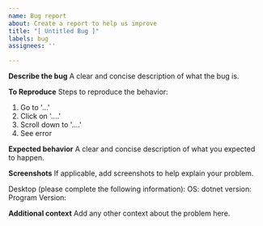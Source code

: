 ```yaml
---
name: Bug report
about: Create a report to help us improve
title: "[ Untitled Bug ]"
labels: bug
assignees: ''

---
```


**Describe the bug**
A clear and concise description of what the bug is.

**To Reproduce**
Steps to reproduce the behavior:
1. Go to '...'
2. Click on '....'
3. Scroll down to '....'
4. See error

**Expected behavior**
A clear and concise description of what you expected to happen.

**Screenshots**
If applicable, add screenshots to help explain your problem.

Desktop (please complete the following information):
OS: 
dotnet version: 
Program Version: 


**Additional context**
Add any other context about the problem here.
